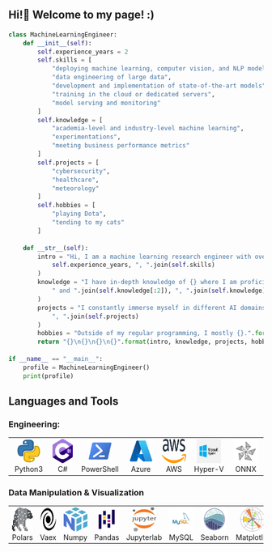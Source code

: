 ## Hi!👋 Welcome to my page! :)

```python
class MachineLearningEngineer:
    def __init__(self):
        self.experience_years = 2
        self.skills = [
            "deploying machine learning, computer vision, and NLP models",
            "data engineering of large data",
            "development and implementation of state-of-the-art models",
            "training in the cloud or dedicated servers",
            "model serving and monitoring"
        ]
        self.knowledge = [
            "academia-level and industry-level machine learning",
            "experimentations",
            "meeting business performance metrics"
        ]
        self.projects = [
            "cybersecurity",
            "healthcare",
            "meteorology"
        ]
        self.hobbies = [
            "playing Dota",
            "tending to my cats"
        ]

    def __str__(self):
        intro = "Hi, I am a machine learning research engineer with over {} years of end-to-end experience in {}.".format(
            self.experience_years, ", ".join(self.skills)
        )
        knowledge = "I have in-depth knowledge of {} where I am proficient in {}.".format(
            " and ".join(self.knowledge[:2]), ", ".join(self.knowledge)
        )
        projects = "I constantly immerse myself in different AI domains and have worked in {} projects.".format(
            ", ".join(self.projects)
        )
        hobbies = "Outside of my regular programming, I mostly {}.".format(" and ".join(self.hobbies))
        return "{}\n{}\n{}\n{}".format(intro, knowledge, projects, hobbies)

if __name__ == "__main__":
    profile = MachineLearningEngineer()
    print(profile)

```

## Languages and Tools

### Engineering:
<table>
  <tr>
    <td align="center" width="96">
      <img src="assets/icons/python.png" width="48" height="48" alt="Python" />
      <br>Python3
    </td>
    <td align="center" width="96">
      <img src="assets/icons/csharp.png" width="48" height="48" alt="C#" />
      <br>C#
    </td>
    <td align="center" width="96">
      <img src="assets/icons/powershell.png" width="48" height="48" alt="PowerShell" />
      <br>PowerShell
    </td>
    <td align="center" width="96">
      <img src="assets/icons/azure.png" width="48" height="48" alt="Azure" />
      <br>Azure
    </td>
    <td align="center" width="96">
      <img src="assets/icons/aws.png" width="48" height="48" alt="AWS" />
      <br>AWS
    </td>
    <td align="center" width="96">
      <img src="assets/icons/hyperv.png" width="48" height="48" alt="Hyper-V" />
      <br>Hyper-V
    </td>
    <td align="center" width="96">
      <img src="assets/icons/onnx.png" width="48" height="48" alt="ONNX" />
      <br>ONNX
    </td> 
  </tr>
</table>

### Data Manipulation & Visualization
<table>
  <tr>
    <td align="center" width="96">
      <img src="assets/icons/polars.png" width="48" height="48" alt="Polars" />
      <br>Polars
    </td>
    <td align="center" width="96">
      <img src="assets/icons/vaex.png" width="48" height="48" alt="Vaex" />
      <br>Vaex
    </td>
    <td align="center" width="96">
      <img src="assets/icons/numpy.png" width="48" height="48" alt="Numpy" />
      <br>Numpy
    </td>
    <td align="center" width="96">
      <img src="assets/icons/pandas.png" width="48" height="48" alt="Pandas" />
      <br>Pandas
    </td>
    <td align="center" width="96">
      <img src="assets/icons/jupyter.png" width="48" height="48" alt="Jupyter" />
      <br>Jupyterlab
    </td>
    <td align="center" width="96">
      <img src="assets/icons/mysql.png" width="48" height="48" alt="MySQL" />
      <br>MySQL
    </td>
    <td align="center" width="96">
      <img src="assets/icons/seaborn.png" width="48" height="48" alt="Seaborn" />
      <br>Seaborn
    </td>
    <td align="center" width="96">
      <img src="assets/icons/matplotlib.png" width="48" height="48" alt="Matplotlib" />
      <br>Matplotlib
    </td>
  </tr>
</table>
